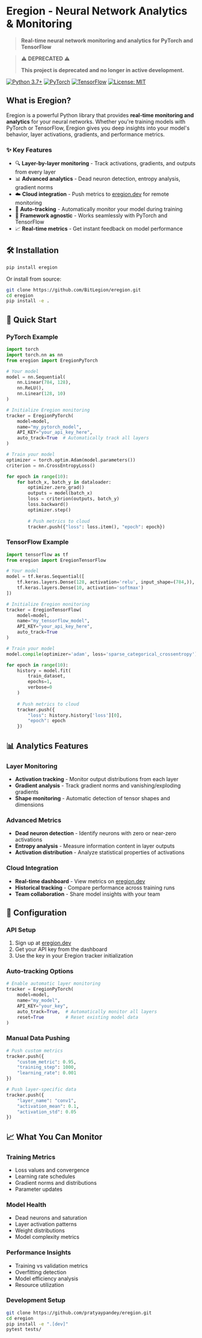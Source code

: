 # Eregion - Neural Network Analytics & Monitoring

> **Real-time neural network monitoring and analytics for PyTorch and TensorFlow**

> ⚠️ **DEPRECATED** ⚠️
> 
> **This project is deprecated and no longer in active development.**
> 

[![Python 3.7+](https://img.shields.io/badge/python-3.7+-blue.svg)](https://www.python.org/downloads/)
[![PyTorch](https://img.shields.io/badge/PyTorch-1.8+-red.svg)](https://pytorch.org/)
[![TensorFlow](https://img.shields.io/badge/TensorFlow-2.0+-orange.svg)](https://tensorflow.org/)
[![License: MIT](https://img.shields.io/badge/License-MIT-yellow.svg)](https://opensource.org/licenses/MIT)

## What is Eregion?

Eregion is a powerful Python library that provides **real-time monitoring and analytics** for your neural networks. Whether you're training models with PyTorch or TensorFlow, Eregion gives you deep insights into your model's behavior, layer activations, gradients, and performance metrics.

### ✨ Key Features

- 🔍 **Layer-by-layer monitoring** - Track activations, gradients, and outputs from every layer
- 📊 **Advanced analytics** - Dead neuron detection, entropy analysis, gradient norms
- ☁️ **Cloud integration** - Push metrics to [eregion.dev](https://eregion.dev) for remote monitoring
- 🔄 **Auto-tracking** - Automatically monitor your model during training
- 🎯 **Framework agnostic** - Works seamlessly with PyTorch and TensorFlow
- 📈 **Real-time metrics** - Get instant feedback on model performance

## 🛠️ Installation

```bash
pip install eregion
```

Or install from source:

```bash
git clone https://github.com/BitLegion/eregion.git
cd eregion
pip install -e .
```

## 🚀 Quick Start

### PyTorch Example

```python
import torch
import torch.nn as nn
from eregion import EregionPyTorch

# Your model
model = nn.Sequential(
    nn.Linear(784, 128),
    nn.ReLU(),
    nn.Linear(128, 10)
)

# Initialize Eregion monitoring
tracker = EregionPyTorch(
    model=model,
    name="my_pytorch_model",
    API_KEY="your_api_key_here",
    auto_track=True  # Automatically track all layers
)

# Train your model
optimizer = torch.optim.Adam(model.parameters())
criterion = nn.CrossEntropyLoss()

for epoch in range(10):
    for batch_x, batch_y in dataloader:
        optimizer.zero_grad()
        outputs = model(batch_x)
        loss = criterion(outputs, batch_y)
        loss.backward()
        optimizer.step()
        
        # Push metrics to cloud
        tracker.push({"loss": loss.item(), "epoch": epoch})
```

### TensorFlow Example

```python
import tensorflow as tf
from eregion import EregionTensorFlow

# Your model
model = tf.keras.Sequential([
    tf.keras.layers.Dense(128, activation='relu', input_shape=(784,)),
    tf.keras.layers.Dense(10, activation='softmax')
])

# Initialize Eregion monitoring
tracker = EregionTensorFlow(
    model=model,
    name="my_tensorflow_model",
    API_KEY="your_api_key_here",
    auto_track=True
)

# Train your model
model.compile(optimizer='adam', loss='sparse_categorical_crossentropy')

for epoch in range(10):
    history = model.fit(
        train_dataset,
        epochs=1,
        verbose=0
    )
    
    # Push metrics to cloud
    tracker.push({
        "loss": history.history['loss'][0],
        "epoch": epoch
    })
```

## 📊 Analytics Features

### Layer Monitoring
- **Activation tracking** - Monitor output distributions from each layer
- **Gradient analysis** - Track gradient norms and vanishing/exploding gradients
- **Shape monitoring** - Automatic detection of tensor shapes and dimensions

### Advanced Metrics
- **Dead neuron detection** - Identify neurons with zero or near-zero activations
- **Entropy analysis** - Measure information content in layer outputs
- **Activation distribution** - Analyze statistical properties of activations

### Cloud Integration
- **Real-time dashboard** - View metrics on [eregion.dev](https://eregion.dev)
- **Historical tracking** - Compare performance across training runs
- **Team collaboration** - Share model insights with your team

## 🔧 Configuration

### API Setup
1. Sign up at [eregion.dev](https://eregion.dev)
2. Get your API key from the dashboard
3. Use the key in your Eregion tracker initialization

### Auto-tracking Options
```python
# Enable automatic layer monitoring
tracker = EregionPyTorch(
    model=model,
    name="my_model",
    API_KEY="your_key",
    auto_track=True,  # Automatically monitor all layers
    reset=True        # Reset existing model data
)
```

### Manual Data Pushing
```python
# Push custom metrics
tracker.push({
    "custom_metric": 0.95,
    "training_step": 1000,
    "learning_rate": 0.001
})

# Push layer-specific data
tracker.push({
    "layer_name": "conv1",
    "activation_mean": 0.1,
    "activation_std": 0.05
})
```

## 📈 What You Can Monitor

### Training Metrics
- Loss values and convergence
- Learning rate schedules
- Gradient norms and distributions
- Parameter updates

### Model Health
- Dead neurons and saturation
- Layer activation patterns
- Weight distributions
- Model complexity metrics

### Performance Insights
- Training vs validation metrics
- Overfitting detection
- Model efficiency analysis
- Resource utilization

### Development Setup
```bash
git clone https://github.com/pratyaypandey/eregion.git
cd eregion
pip install -e ".[dev]"
pytest tests/
```
